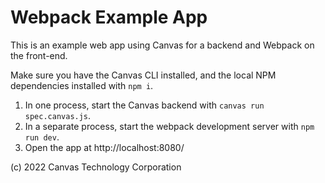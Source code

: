 # Webpack Example App

This is an example web app using Canvas for a backend and Webpack on the front-end.

Make sure you have the Canvas CLI installed, and the local NPM dependencies installed with `npm i`.

1. In one process, start the Canvas backend with `canvas run spec.canvas.js`.
2. In a separate process, start the webpack development server with `npm run dev`.
3. Open the app at http://localhost:8080/

(c) 2022 Canvas Technology Corporation
